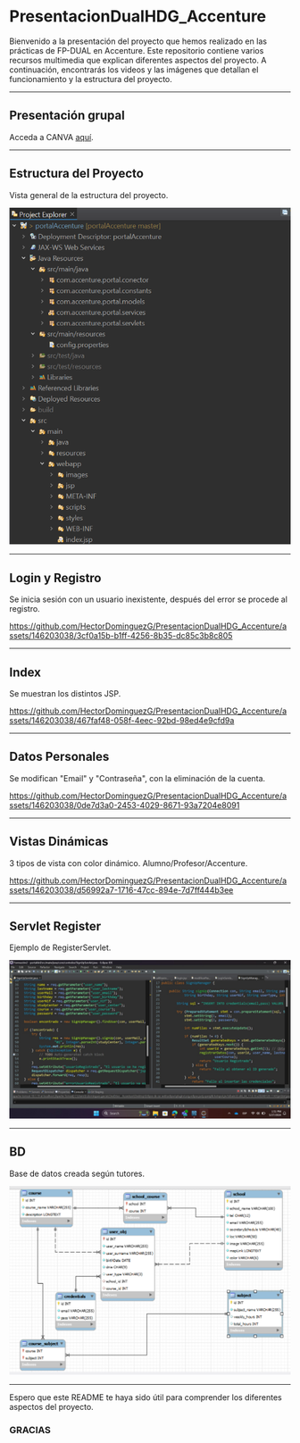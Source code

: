 # PresentacionDualHDG_Accenture

Bienvenido a la presentación del proyecto que hemos realizado en las prácticas de FP-DUAL en Accenture. Este repositorio contiene varios recursos multimedia que explican diferentes aspectos del proyecto. A continuación, encontrarás los videos y las imágenes que detallan el funcionamiento y la estructura del proyecto.

---

## Presentación grupal

Acceda a CANVA [aquí](https://www.canva.com/design/DAGGN6EK2kc/HYAimlMYs5RSJxU7h1lwqw/view?utm_content=DAGGN6EK2kc&utm_campaign=designshare&utm_medium=link&utm_source=editor).



---

## Estructura del Proyecto

Vista general de la estructura del proyecto.


<p align="center">
  <img src="https://github.com/HectorDominguezG/PresentacionDualHDG_Accenture/blob/main/estructura.png" alt="Estructura del Proyecto" width="600">
</p>

---

## Login y Registro

Se inicia sesión con un usuario inexistente, después del error se procede al registro.


https://github.com/HectorDominguezG/PresentacionDualHDG_Accenture/assets/146203038/3cf0a15b-b1ff-4256-8b35-dc85c3b8c805



---
## Index

Se muestran los distintos JSP.





https://github.com/HectorDominguezG/PresentacionDualHDG_Accenture/assets/146203038/467faf48-058f-4eec-92bd-98ed4e9cfd9a






---

## Datos Personales

Se modifican "Email" y "Contraseña", con la eliminación de la cuenta.



https://github.com/HectorDominguezG/PresentacionDualHDG_Accenture/assets/146203038/0de7d3a0-2453-4029-8671-93a7204e8091




---

## Vistas Dinámicas

3 tipos de vista con color dinámico. Alumno/Profesor/Accenture.



https://github.com/HectorDominguezG/PresentacionDualHDG_Accenture/assets/146203038/d56992a7-1716-47cc-894e-7d7ff444b3ee



---

## Servlet Register

Ejemplo de RegisterServlet.

<p align="center">
  <img src="https://github.com/HectorDominguezG/PresentacionDualHDG_Accenture/blob/main/RegisterServlet.jpeg" alt="Servlet Register" width="600">
</p>


---

## BD

Base de datos creada según tutores.

<p align="center">
  <img src="https://github.com/HectorDominguezG/PresentacionDualHDG_Accenture/blob/main/portal_bd.png" alt="Servlet Login" width="600">
</p>

---

Espero que este README te haya sido útil para comprender los diferentes aspectos del proyecto.

### GRACIAS
